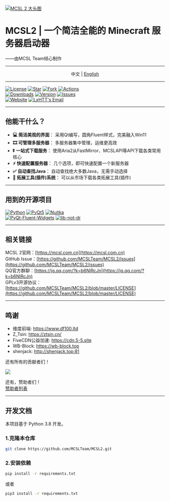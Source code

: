 [![MCSL 2 大头图](https://s3.bmp.ovh/imgs/2023/03/21/5afb21934bd980ab.png)](https://www.mcsl.com.cn)

# MCSL2   |   一个简洁全能的 Minecraft 服务器启动器

<right>
——由MCSL Team倾心制作
</right>

___

<center>
中文  |  <a href="https://github.com/MCSLTeam/MCSL2/blob/master/README_EN.md" target="_blank">English</a>
</center>

___
[![License](https://img.shields.io/github/license/MCSLTeam/MCSL2?style=for-the-badge "License")](https://github.com/MCSLTeam/MCSL2/blob/master/LICENSE)
[![Star](https://img.shields.io/github/stars/MCSLTeam/MCSL2?style=for-the-badge "Star")](https://github.com/MCSLTeam/MCSL2/stargazers)
[![Fork](https://img.shields.io/github/forks/MCSLTeam/MCSL2?style=for-the-badge "Fork")](https://github.com/MCSLTeam/MCSL2/forks)
[![Actions](https://img.shields.io/github/actions/workflow/status/MCSLTeam/MCSL2/build.yml?label=Build&style=for-the-badge "Actions")](https://github.com/MCSLTeam/MCSL2/actions)  
[![Downloads](https://img.shields.io/github/downloads/MCSLTeam/MCSL2/total?style=for-the-badge "Downloads")](https://github.com/MCSLTeam/MCSL2/releases)
[![Version](https://img.shields.io/github/v/tag/MCSLTeam/MCSL2?label=ver&style=for-the-badge "Version")](https://github.com/MCSLTeam/MCSL2/releases/latest)
[![Issues](https://img.shields.io/github/issues/MCSLTeam/MCSL2?style=for-the-badge "Issues")](https://github.com/MCSLTeam/MCSL2/issues)  
[![Website](https://img.shields.io/badge/offical-website-gray.svg?style=for-the-badge "Website")](https://mcsl.com.cn)
[![LxHTT's Email](https://img.shields.io/badge/%20EMAIL-lxhtt%40vip.qq.com-%2357728B?style=for-the-badge)](mailto:lxhtt@vip.qq.com)  
___

## 他能干什么？  

- **💻 简洁美观的界面**： 采用Qt编写，圆角Fluent样式，完美融入Win11
- **🎞️ 可管理多服务器**： 多服务器集中管理，运维更高效
- **⏬ 一站式下载服务**： 使用Aria2从FastMirror、MCSLAPI等API下载各类常用核心
- **⚡ 快速配置服务器**： 几个选项，即可快速配置一个新服务器
- **✅ 自动查找Java**： 自动查找绝大多数Java，无需手动选择
- **🔧 拓展工具(插件)系统**： 可以从市场下载各类拓展工具(插件)

___

## 用到的开源项目

[![Python](https://img.shields.io/badge/python-3.8-blue.svg?style=for-the-badge "Python")](https://python.org)
[![PyQt5](https://img.shields.io/badge/pyqt5-latest-brightgreen.svg?style=for-the-badge "PyQt5")](https://pypi.org/project/PyQt5/)
[![Nuitka](https://img.shields.io/badge/nuitka-latest-red.svg?style=for-the-badge "Nuitka")](https://nuitka.net)  
[![PyQt-Fluent-Widgets](https://img.shields.io/badge/qfluentwidgets-latest-green.svg?style=for-the-badge "PyQt-Fluent-Widgets")](https://www.github.com/zhiyiYo/PyQt-Fluent-Widgets)
[![lib-not-dr](https://img.shields.io/badge/lib_not_dr-0.1.x-green.svg?style=for-the-badge "lib-not-dr")](https://github.com/shenjackyuanjie/lib-not-dr)
___

## 相关链接

MCSL 2官网：[https://mcsl.com.cn](https://mcsl.com.cn)  
GitHub Issue：[https://github.com/MCSLTeam/MCSL2/issues](https://github.com/MCSLTeam/MCSL2/issues)  
QQ官方群聊：[https://jq.qq.com/?k=b6NlRcJn](https://jq.qq.com/?k=b6NlRcJn)  
GPLv3开源协议：[https://github.com/MCSLTeam/MCSL2/blob/master/LICENSE](https://github.com/MCSLTeam/MCSL2/blob/master/LICENSE)
___

## 鸣谢

- 维度前端: https://www.df100.ltd  
- Z_Tsin: https://ztsin.cn/  
- FiveCDN公益加速: https://cdn.5-5.site  
- WB-Block: https://wb-block.top  
- shenjack: http://shenjack.top:81

还有所有的贡献者们！  

<a href="https://github.com/MCSLTeam/MCSL2/graphs/contributors"><img src="https://contrib.rocks/image?repo=MCSLTeam/MCSL2&anon=1&max=100000000"></a>

还有，赞助者们！  
[赞助者列表](https://github.com/MCSLTeam/MCSL2/blob/master/Sponsors.md)
___

## 开发文档

本项目基于 Python 3.8 开发。

### 1.克隆本仓库

```bash
git clone https://github.com/MCSLTeam/MCSL2.git
```

### 2.安装依赖

```bash
pip install -r requirements.txt
```

或者  

```bash
pip3 install -r requirements.txt
```
